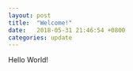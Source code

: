 ```yaml
---
layout: post
title:  "Welcome!"
date:   2018-05-31 21:46:54 +0800
categories: update
---
```

Hello World!
